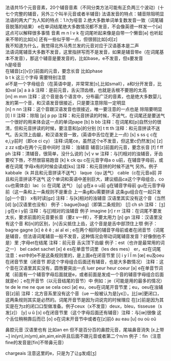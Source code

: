 法语共15个元音音素，20个辅音音素（不同分类方法可能有正负两三个波动）(十七个完整的辅音，另外三个叫半元音或者半辅音)
法语发音的特点：辅音除阻明显\
法语的两大广为人知的特点：1.h为哑音 2.绝大多数单词单复数发音一致（词尾辅音脱落的结果）
e在单词结尾绝大多数情况都不发音，不会像英德一样发一个[ə]\
这点可以解释很多事情 音素 m n l v k 在词尾听起来像是自带一个懒音[ə] 也听起来不带的比如[s] 还有一些似乎带一点，但很弱比如[d][z]\
我不知道为什么，我觉得北外马秀兰发的元音对应于汉语基本是二声\
法语词尾辅音大多数不发音，这里指拼写而不是发音，如果是辅音带e（在词尾基本不发音），那这个辅音是要发音的，比如base，e不发音，但s要发音\
h是哑音\
在辅音[z][v][r]前面的元音，要念长音 比如phase\
b t k 这三个字母 需要特别注意\
al不是一个字母组合（在英语中是，并常常发[ɔ],比如small），a和l分开发音，比如val
[a] a à â   注释：是前元音，舌尖顶齿根，也就是舌根不要翘的太高\
[m] m mm    注释：这个音是各个语言中，分布最广泛的音素，也是绝大多数婴儿发的第一个音，和汉语发音很接近，只是要注意除阻一定明显\
[n] n nn    注释：这个音跟汉语发音也很接近，唯一要注意的一点也是 除阻要明显
[l] l ll    注释：除阻
[p] p pp    注释：和元音拼读的时候，不送气，在词尾还是要送气 一个很好的用来体会这一点的单词pape
[b] b bb    注释：在词尾和[p]自然分的很清，但和元音拼读的时候，要注意和[p]的分别
[t] t tt th 注释：和元音拼读不送气。舌尖顶上齿龈，和汉语发音一致，(英语中舌位在更上一点)
[s] s ss ç c在e,i,y前时（即ce ci cy） 注释:词尾ce，虽然这个e不发音，但这里c仍然发[s]
[z] z zz s或x在两个元音中间时 注释： 浊辅音 辅音[z]前面的元音，要念长音
[f] f ff ph 注释：清辅音，很简单，没什么说的
[v] v w     注释：与[f]相对的浊辅音，牙齿要咬下唇，不然很容易跑音
[k] k ck qu c在元音字母a o u前，在辅音字母前，或者在词尾 字母x有的时候会读成[ks] 注释：和元音拼的时候不送气 另外。例子kabbale（k 并且和元音拼读不送气） laque（qu 送气） cable（c在元音a前 并且和元音拼读不送气 这个单词和英语中差别巨大，建议细品ca这个字母组合，co cu也需体会）lac（c 在词尾 送气）
[g] g在a o u前 g在辅音字母前 gu在元音字母前（这一条和上一条规则不是重合 上一条g和u需要拼读 这条gu组合在一起只发[g]一个音） x有时读[gz] 注释：与[k]相对的浊辅音 汉语里其实没有这个音（当然[d] [p]汉语里也没有） 例子：bague[bag]（即第二条规则）
[ʃ] ch sh 注释：
[ʒ] j g在e i y前 注释：与[ʃ]相对的浊辅音 例子 imagine
[r] r rr 注释：在词尾不要发太长，要求前面的元音要长音（要z v一样），不要太用力
[ɲ] gn 注释：汉语里没有这个音 和[n]的区别，[n]舌尖抵住上齿，这个音是是舌中部顶住上颚 例子：bagne gagne
[ɛ] è ê ê ; ai aî ei ; e在两个相同的辅音字母前或者在闭音节（词尾是辅音，但法语词尾辅音一般不发音，这种情况会带动词尾辅音发音？好像倒也不是）里 ;字母et在结尾 注释：前元音 舌尖顶下齿龈 例子：est（也许是最常用的词之一） bel cadet sachet
[e] é es在单音节词里（les des mes） er，ez在词尾 注意：est中的e不是这条规则里的，是上面e在闭音节里
[i] i y î Ï m
[œ] eu及oeu在闭音节里（闭音节 即这个字母组合后面还有辅音，也是大多数情况） 注释：这个音在汉语里其实没有，圆唇要突出一点 luer peur heur coeur 
[ə] e在单音节词尾（前面有一个辅音字母后面就是e，或者前面是发成一个音的辅音字母组合后面就是e）；e在开音节（以元音结尾的音节）中 例如：je（可能是用的最多的情况） te de le me ne que se cela ceci
[ø] eu，oeu在词尾开音节里；eu，oeu在浊辅音[z]前 注释：北方音系里没有这个音（ue 一般被认为是[yɛ]）。比[œ]更闭口，这两条规则其实是必然的。词尾开音节是因为词说完的时候理应 在[z]前是因为其实是在为z的闭口口型做准备。例子ceux（x不发音）deux，bleu，tisseuse（s发[z]）
[y] u û
[ɔ] o在闭音节里（这个字母后面还有辅音）注释：与[œ]很像 这个舌位稍稍靠后而已
[o] o在词末开音节中或者在[z]前ô au eau
[u] ou où oû 

鼻腔元音 汉语里也有 比如an en 但不是百分百的鼻腔元音，尾端鼻音消失
[ɛ上带~] in(yn),in(ym),ain,aim,ein并且后面不跟元音或者第二个n/m 例子：fin（注意 fine的发音是[fin]不带鼻元音）

chargeais 注意这里的e，只是为了让g发成[ʒ]






























